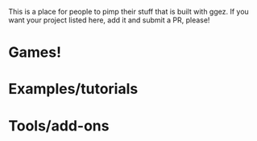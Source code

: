 This is a place for people to pimp their stuff that is built with ggez.  If you want your project listed here, add it and
submit a PR, please!

# Games!

# Examples/tutorials

# Tools/add-ons
